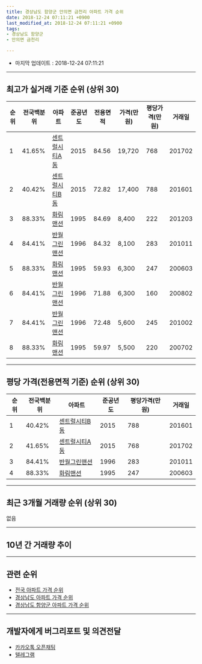 ```yaml
---
title: 경상남도 함양군 안의면 금천리 아파트 가격 순위
date: 2018-12-24 07:11:21 +0900
last_modified_at: 2018-12-24 07:11:21 +0900
tags:
- 경상남도 함양군
- 안의면 금천리

---
```


* 마지막 업데이트 : 2018-12-24 07:11:21

---

## 최고가 실거래 기준 순위 (상위 30)


|순위|전국백분위|아파트|준공년도|전용면적|가격(만원)|평당가격(만원)|거래일|
|---|---|---|---|---|---|---|---|
|1|41.65%|[센트럴시티A동](https://search.naver.com/search.naver?query=%EA%B2%BD%EC%83%81%EB%82%A8%EB%8F%84+%ED%95%A8%EC%96%91%EA%B5%B0+%EC%95%88%EC%9D%98%EB%A9%B4+%EA%B8%88%EC%B2%9C%EB%A6%AC+%EC%84%BC%ED%8A%B8%EB%9F%B4%EC%8B%9C%ED%8B%B0A%EB%8F%99)|2015|84.56|19,720|768|201702|
|2|40.42%|[센트럴시티B동](https://search.naver.com/search.naver?query=%EA%B2%BD%EC%83%81%EB%82%A8%EB%8F%84+%ED%95%A8%EC%96%91%EA%B5%B0+%EC%95%88%EC%9D%98%EB%A9%B4+%EA%B8%88%EC%B2%9C%EB%A6%AC+%EC%84%BC%ED%8A%B8%EB%9F%B4%EC%8B%9C%ED%8B%B0B%EB%8F%99)|2015|72.82|17,400|788|201601|
|3|88.33%|[화림맨션](https://search.naver.com/search.naver?query=%EA%B2%BD%EC%83%81%EB%82%A8%EB%8F%84+%ED%95%A8%EC%96%91%EA%B5%B0+%EC%95%88%EC%9D%98%EB%A9%B4+%EA%B8%88%EC%B2%9C%EB%A6%AC+%ED%99%94%EB%A6%BC%EB%A7%A8%EC%85%98)|1995|84.69|8,400|222|201203|
|4|84.41%|[반월그린맨션](https://search.naver.com/search.naver?query=%EA%B2%BD%EC%83%81%EB%82%A8%EB%8F%84+%ED%95%A8%EC%96%91%EA%B5%B0+%EC%95%88%EC%9D%98%EB%A9%B4+%EA%B8%88%EC%B2%9C%EB%A6%AC+%EB%B0%98%EC%9B%94%EA%B7%B8%EB%A6%B0%EB%A7%A8%EC%85%98)|1996|84.32|8,100|283|201011|
|5|88.33%|[화림맨션](https://search.naver.com/search.naver?query=%EA%B2%BD%EC%83%81%EB%82%A8%EB%8F%84+%ED%95%A8%EC%96%91%EA%B5%B0+%EC%95%88%EC%9D%98%EB%A9%B4+%EA%B8%88%EC%B2%9C%EB%A6%AC+%ED%99%94%EB%A6%BC%EB%A7%A8%EC%85%98)|1995|59.93|6,300|247|200603|
|6|84.41%|[반월그린맨션](https://search.naver.com/search.naver?query=%EA%B2%BD%EC%83%81%EB%82%A8%EB%8F%84+%ED%95%A8%EC%96%91%EA%B5%B0+%EC%95%88%EC%9D%98%EB%A9%B4+%EA%B8%88%EC%B2%9C%EB%A6%AC+%EB%B0%98%EC%9B%94%EA%B7%B8%EB%A6%B0%EB%A7%A8%EC%85%98)|1996|71.88|6,300|160|200802|
|7|84.41%|[반월그린맨션](https://search.naver.com/search.naver?query=%EA%B2%BD%EC%83%81%EB%82%A8%EB%8F%84+%ED%95%A8%EC%96%91%EA%B5%B0+%EC%95%88%EC%9D%98%EB%A9%B4+%EA%B8%88%EC%B2%9C%EB%A6%AC+%EB%B0%98%EC%9B%94%EA%B7%B8%EB%A6%B0%EB%A7%A8%EC%85%98)|1996|72.48|5,600|245|201002|
|8|88.33%|[화림맨션](https://search.naver.com/search.naver?query=%EA%B2%BD%EC%83%81%EB%82%A8%EB%8F%84+%ED%95%A8%EC%96%91%EA%B5%B0+%EC%95%88%EC%9D%98%EB%A9%B4+%EA%B8%88%EC%B2%9C%EB%A6%AC+%ED%99%94%EB%A6%BC%EB%A7%A8%EC%85%98)|1995|59.97|5,500|220|200702|


---

## 평당 가격(전용면적 기준) 순위 (상위 30)


|순위|전국백분위|아파트|준공년도|평당가격(만원)|거래일|
|---|---|---|---|---|---|
|1|40.42%|[센트럴시티B동](https://search.naver.com/search.naver?query=%EA%B2%BD%EC%83%81%EB%82%A8%EB%8F%84+%ED%95%A8%EC%96%91%EA%B5%B0+%EC%95%88%EC%9D%98%EB%A9%B4+%EA%B8%88%EC%B2%9C%EB%A6%AC+%EC%84%BC%ED%8A%B8%EB%9F%B4%EC%8B%9C%ED%8B%B0B%EB%8F%99)|2015|788|201601|
|2|41.65%|[센트럴시티A동](https://search.naver.com/search.naver?query=%EA%B2%BD%EC%83%81%EB%82%A8%EB%8F%84+%ED%95%A8%EC%96%91%EA%B5%B0+%EC%95%88%EC%9D%98%EB%A9%B4+%EA%B8%88%EC%B2%9C%EB%A6%AC+%EC%84%BC%ED%8A%B8%EB%9F%B4%EC%8B%9C%ED%8B%B0A%EB%8F%99)|2015|768|201702|
|3|84.41%|[반월그린맨션](https://search.naver.com/search.naver?query=%EA%B2%BD%EC%83%81%EB%82%A8%EB%8F%84+%ED%95%A8%EC%96%91%EA%B5%B0+%EC%95%88%EC%9D%98%EB%A9%B4+%EA%B8%88%EC%B2%9C%EB%A6%AC+%EB%B0%98%EC%9B%94%EA%B7%B8%EB%A6%B0%EB%A7%A8%EC%85%98)|1996|283|201011|
|4|88.33%|[화림맨션](https://search.naver.com/search.naver?query=%EA%B2%BD%EC%83%81%EB%82%A8%EB%8F%84+%ED%95%A8%EC%96%91%EA%B5%B0+%EC%95%88%EC%9D%98%EB%A9%B4+%EA%B8%88%EC%B2%9C%EB%A6%AC+%ED%99%94%EB%A6%BC%EB%A7%A8%EC%85%98)|1995|247|200603|


---

## 최근 3개월 거래량 순위 (상위 30)

없음

---

## 10년 간 거래량 추이


<div style="width:100%;">
    <canvas id="deal_progress" height="250"></canvas>
</div>

<script>
new Chart(document.getElementById("deal_progress"), {
    type: 'line',
    data: {
        labels: ['200812','200901','200902','200903','200904','200905','200906','200907','200908','200909','200910','200911','200912','201001','201002','201003','201004','201005','201006','201007','201008','201009','201010','201011','201012','201101','201102','201103','201104','201105','201106','201107','201108','201109','201110','201111','201112','201201','201202','201203','201204','201205','201206','201207','201208','201209','201210','201211','201212','201301','201302','201303','201304','201305','201306','201307','201308','201309','201310','201311','201312','201401','201402','201403','201404','201405','201406','201407','201408','201409','201410','201411','201412','201501','201502','201503','201504','201505','201506','201507','201508','201509','201510','201511','201512','201601','201602','201603','201604','201605','201606','201607','201608','201609','201610','201611','201612','201701','201702','201703','201704','201705','201706','201707','201708','201709','201710','201711','201712','201801','201802','201803','201804','201805','201806','201807','201808','201809','201810','201811','201812'],
        datasets: [{
            label: '실거래 수',
            pointRadius: 1,
            data: [0, 0, 0, 0, 0, 0, 1, 0, 0, 0, 0, 0, 0, 0, 2, 0, 0, 0, 0, 0, 0, 0, 0, 3, 0, 0, 0, 0, 1, 1, 0, 0, 0, 1, 0, 0, 0, 0, 1, 2, 0, 0, 0, 2, 0, 0, 0, 1, 0, 0, 0, 0, 1, 0, 0, 0, 0, 0, 0, 0, 0, 0, 0, 0, 0, 0, 0, 0, 0, 0, 0, 0, 0, 0, 0, 0, 0, 0, 0, 0, 0, 0, 0, 1, 0, 2, 0, 2, 0, 0, 0, 0, 0, 0, 0, 0, 1, 1, 3, 0, 0, 0, 1, 1, 0, 0, 0, 1, 0, 0, 1, 0, 1, 0, 0, 0, 0, 0, 0, 0, 0],
            borderColor: "rgba(255, 201, 14, 1)",
            backgroundColor: "rgba(255, 201, 14, 0.5)",
            fill: true,
        }]
    },
    options: {
        responsive: true,
        title: {
            display: true,
            text: '10년간 거래량 추이'
        },
        tooltips: {
            mode: 'index',
            intersect: false,
        },
        hover: {
            mode: 'nearest',
            intersect: true
        },
        scales: {
            xAxes: [{
                display: true,
                scaleLabel: {
                    display: true,
                    labelString: '년/월'
                }
            }],
            yAxes: [{
                display: true,
                ticks: {
                    suggestedMin: 0,
                },
                scaleLabel: {
                    display: true,
                    labelString: '실거래 수'
                }
            }]
        }
    }
});

</script>


---

## 관련 순위

- [전국 아파트 가격 순위](https://inasie.github.io/apt-ranking/전국)
- [경상남도 아파트 가격 순위](https://inasie.github.io/apt-ranking/경상남도)
- [경상남도 함양군 아파트 가격 순위](https://inasie.github.io/apt-ranking/경상남도-함양군)


---

## 개발자에게 버그리포트 및 의견전달

- [카카오톡 오픈채팅](https://open.kakao.com/o/gLJUAP4)
- [텔레그램](https://t.me/inasie)

